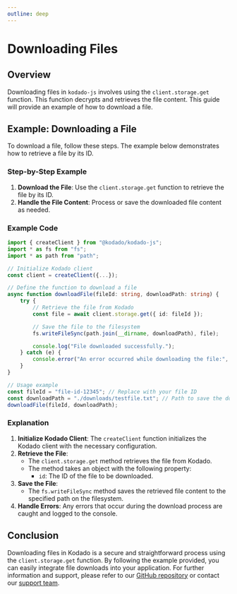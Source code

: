 ```yaml
---
outline: deep
---
```


# Downloading Files

## Overview

Downloading files in `kodado-js` involves using the `client.storage.get` function. This function decrypts and retrieves the file content. This guide will provide an example of how to download a file.

## Example: Downloading a File

To download a file, follow these steps. The example below demonstrates how to retrieve a file by its ID.

### Step-by-Step Example

1. **Download the File**: Use the `client.storage.get` function to retrieve the file by its ID.
2. **Handle the File Content**: Process or save the downloaded file content as needed.

### Example Code

```typescript
import { createClient } from "@kodado/kodado-js";
import * as fs from "fs";
import * as path from "path";

// Initialize Kodado client
const client = createClient({...});

// Define the function to download a file
async function downloadFile(fileId: string, downloadPath: string) {
    try {
        // Retrieve the file from Kodado
        const file = await client.storage.get({ id: fileId });

        // Save the file to the filesystem
        fs.writeFileSync(path.join(__dirname, downloadPath), file);

        console.log("File downloaded successfully.");
    } catch (e) {
        console.error("An error occurred while downloading the file:", e);
    }
}

// Usage example
const fileId = "file-id-12345"; // Replace with your file ID
const downloadPath = "./downloads/testfile.txt"; // Path to save the downloaded file
downloadFile(fileId, downloadPath);
```

### Explanation

1. **Initialize Kodado Client**: The `createClient` function initializes the Kodado client with the necessary configuration.
2. **Retrieve the File**:
    - The `client.storage.get` method retrieves the file from Kodado.
    - The method takes an object with the following property:
        - `id`: The ID of the file to be downloaded.
3. **Save the File**:
    - The `fs.writeFileSync` method saves the retrieved file content to the specified path on the filesystem.
4. **Handle Errors**: Any errors that occur during the download process are caught and logged to the console.

## Conclusion

Downloading files in Kodado is a secure and straightforward process using the `client.storage.get` function. By following the example provided, you can easily integrate file downloads into your application. For further information and support, please refer to our [GitHub repository](https://github.com/kodado/kodado-js) or contact our [support team](mailto:support@kodado.com).
